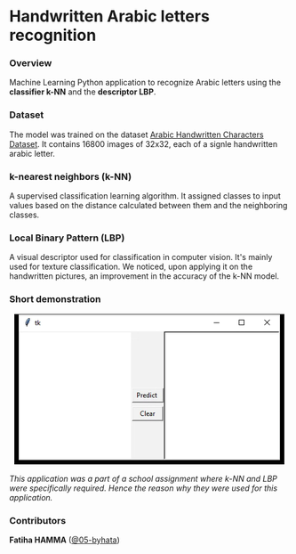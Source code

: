 # Handwritten Arabic letters recognition
### Overview
Machine Learning Python application to recognize Arabic letters using the **classifier k-NN** and the **descriptor LBP**. 


### Dataset
The model was trained on the dataset <a href="https://www.kaggle.com/mloey1/ahcd1"> Arabic Handwritten Characters Dataset</a>. It contains 16800 images of 32x32, each of a signle handwritten arabic letter. 

### k-nearest neighbors (k-NN)
A supervised classification learning algorithm. It assigned classes to input values based on the distance calculated between them and the neighboring classes. 


### Local Binary Pattern (LBP)
A visual descriptor used for classification in computer vision. It's mainly used for texture classification. We noticed, upon applying it on the handwritten pictures, an improvement in the accuracy of the k-NN model.


### Short demonstration

<p align="center"><img src="/others/prediction.gif"></p>

*This application was a part of a school assignment where k-NN and LBP were specifically required. Hence the reason why they were used for this application.*

### Contributors
   **Fatiha HAMMA** (<a href="https://www.github.com/05-bhayta">@05-byhata</a>)

